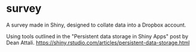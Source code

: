 # survey

A survey made in Shiny, designed to collate data into a Dropbox account.

Using tools outlined in the "Persistent data storage in Shiny Apps" post by Dean Attali. https://shiny.rstudio.com/articles/persistent-data-storage.html


